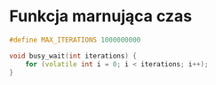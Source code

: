 # Funkcja marnująca czas

```cpp
#define MAX_ITERATIONS 1000000000

void busy_wait(int iterations) {
    for (volatile int i = 0; i < iterations; i++);
}
